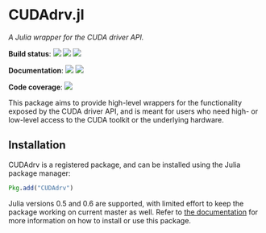 CUDAdrv.jl
==========

*A Julia wrapper for the CUDA driver API.*

**Build status**: [![][buildbot-0.5-img]][buildbot-0.5-url] [![][buildbot-0.6-img]][buildbot-0.6-url] [![][buildbot-master-img]][buildbot-master-url]

**Documentation**: [![][docs-stable-img]][docs-stable-url] [![][docs-latest-img]][docs-latest-url]

**Code coverage**: [![][coverage-img]][coverage-url]

[buildbot-0.5-img]: https://ci.maleadt.net/buildbot/julia/badge.svg?builder=CUDAdrv.jl:%20Julia%200.5%20(x86-64)&badge=Julia%20v0.5
[buildbot-0.5-url]: https://ci.maleadt.net/buildbot/julia/builders/CUDAdrv.jl%3A%20Julia%200.5%20%28x86-64%29
[buildbot-0.6-img]: https://ci.maleadt.net/buildbot/julia/badge.svg?builder=CUDAdrv.jl:%20Julia%200.6%20(x86-64)&badge=Julia%200.6
[buildbot-0.6-url]: https://ci.maleadt.net/buildbot/julia/builders/CUDAdrv.jl%3A%20Julia%200.6%20%28x86-64%29
[buildbot-master-img]: https://ci.maleadt.net/buildbot/julia/badge.svg?builder=CUDAdrv.jl:%20Julia%20master%20(x86-64)&badge=Julia%20master
[buildbot-master-url]: https://ci.maleadt.net/buildbot/julia/builders/CUDAdrv.jl%3A%20Julia%20master%20%28x86-64%29

[docs-stable-img]: https://img.shields.io/badge/docs-stable-blue.svg
[docs-stable-url]: http://juliagpu.github.io/CUDAdrv.jl/stable
[docs-latest-img]: https://img.shields.io/badge/docs-latest-blue.svg
[docs-latest-url]: http://juliagpu.github.io/CUDAdrv.jl/latest

[coverage-img]: https://codecov.io/gh/JuliaGPU/CUDAdrv.jl/coverage.svg
[coverage-url]: https://codecov.io/gh/JuliaGPU/CUDAdrv.jl

This package aims to provide high-level wrappers for the functionality exposed by the CUDA
driver API, and is meant for users who need high- or low-level access to the CUDA toolkit or
the underlying hardware.



Installation
------------

CUDAdrv is a registered package, and can be installed using the Julia package manager:

```julia
Pkg.add("CUDAdrv")
```

Julia versions 0.5 and 0.6 are supported, with limited effort to keep the package working on
current master as well. Refer to [the documentation][docs-stable-url] for more information
on how to install or use this package.

